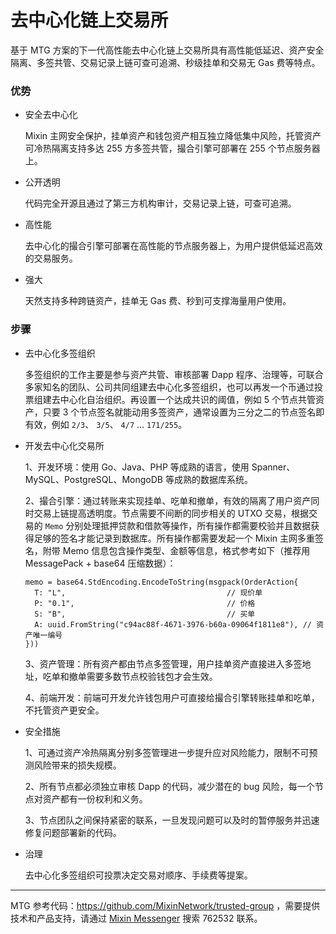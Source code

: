 # 去中心化链上交易所

基于 MTG 方案的下一代高性能去中心化链上交易所具有高性能低延迟、资产安全隔离、多签共管、交易记录上链可查可追溯、秒级挂单和交易无 Gas 费等特点。

### 优势

- 安全去中心化
  
  Mixin 主网安全保护，挂单资产和钱包资产相互独立降低集中风险，托管资产可冷热隔离支持多达 255 方多签共管，撮合引擎可部署在 255 个节点服务器上。

- 公开透明
  
  代码完全开源且通过了第三方机构审计，交易记录上链，可查可追溯。

- 高性能
  
  去中心化的撮合引擎可部署在高性能的节点服务器上，为用户提供低延迟高效的交易服务。

- 强大

  天然支持多种跨链资产，挂单无 Gas 费、秒到可支撑海量用户使用。

### 步骤

- 去中心化多签组织

  多签组织的工作主要是参与资产共管、审核部署 Dapp 程序、治理等，可联合多家知名的团队、公司共同组建去中心化多签组织，也可以再发一个币通过投票组建去中心化自治组织。再设置一个达成共识的阈值，例如 5 个节点共管资产，只要 3 个节点签名就能动用多签资产，通常设置为三分之二的节点签名即有效，例如 `2/3`、 `3/5`、 `4/7` ... `171/255`。

- 开发去中心化交易所

  1、开发环境：使用 Go、Java、PHP 等成熟的语言，使用 Spanner、MySQL、PostgreSQL、MongoDB 等成熟的数据库系统。

  2、撮合引擎：通过转账来实现挂单、吃单和撤单，有效的隔离了用户资产同时交易上链提高透明度。节点需要不间断的同步相关的 UTXO 交易，根据交易的 `Memo` 分别处理抵押贷款和借款等操作，所有操作都需要校验并且数据获得足够的签名才能记录到数据库。所有操作都需要发起一个 Mixin 主网多重签名，附带 Memo 信息包含操作类型、金额等信息，格式参考如下（推荐用 MessagePack + base64 压缩数据）：
  ```golang
  memo = base64.StdEncoding.EncodeToString(msgpack(OrderAction{
    T: "L",                                    // 现价单
    P: "0.1",                                  // 价格
    S: "B",                                    // 买单
    A: uuid.FromString("c94ac88f-4671-3976-b60a-09064f1811e8"), // 资产唯一编号
  }))
  ```

  3、资产管理：所有资产都由节点多签管理，用户挂单资产直接进入多签地址，吃单和撤单需要多数节点校验钱包才会生效。

  4、前端开发：前端可开发允许钱包用户可直接给撮合引擎转账挂单和吃单，不托管资产更安全。

- 安全措施

  1、可通过资产冷热隔离分别多签管理进一步提升应对风险能力，限制不可预测风险带来的损失规模。

  2、所有节点都必须独立审核 Dapp 的代码，减少潜在的 bug 风险，每一个节点对资产都有一份权利和义务。

  3、节点团队之间保持紧密的联系，一旦发现问题可以及时的暂停服务并迅速修复问题部署新的代码。

- 治理

  去中心化多签组织可投票决定交易对顺序、手续费等提案。

---
MTG 参考代码：https://github.com/MixinNetwork/trusted-group ，需要提供技术和产品支持，请通过 [Mixin Messenger](https://w3c.group/c/1609251387450619) 搜索 762532 联系。